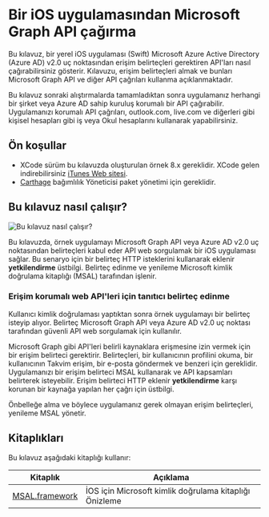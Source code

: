 
# <a name="call-the-microsoft-graph-api-from-an-ios-application"></a>Bir iOS uygulamasından Microsoft Graph API çağırma

Bu kılavuz, bir yerel iOS uygulaması (Swift) Microsoft Azure Active Directory (Azure AD) v2.0 uç noktasından erişim belirteçleri gerektiren API'ları nasıl çağırabilirsiniz gösterir. Kılavuzu, erişim belirteçleri almak ve bunları Microsoft Graph API ve diğer API çağrıları kullanma açıklanmaktadır.

Bu kılavuz sonraki alıştırmalarda tamamladıktan sonra uygulamanız herhangi bir şirket veya Azure AD sahip kuruluş korumalı bir API çağırabilir. Uygulamanızı korumalı API çağrıları, outlook.com, live.com ve diğerleri gibi kişisel hesapları gibi iş veya Okul hesaplarını kullanarak yapabilirsiniz.

## <a name="prerequisites"></a>Ön koşullar
- XCode sürüm bu kılavuzda oluşturulan örnek 8.x gereklidir. XCode gelen indirebilirsiniz [iTunes Web sitesi](https://geo.itunes.apple.com/us/app/xcode/id497799835?mt=12 "XCode yükleme URL'si").
- [Carthage](https://github.com/Carthage/Carthage) bağımlılık Yöneticisi paket yönetimi için gereklidir.

## <a name="how-this-guide-works"></a>Bu kılavuz nasıl çalışır?

![Bu kılavuz nasıl çalışır?](media/active-directory-develop-guidedsetup-ios-introduction/iosintro.png)

Bu kılavuzda, örnek uygulamayı Microsoft Graph API veya Azure AD v2.0 uç noktasından belirteçleri kabul eder API web sorgulamak bir iOS uygulaması sağlar. Bu senaryo için bir belirteç HTTP isteklerini kullanarak eklenir **yetkilendirme** üstbilgi. Belirteç edinme ve yenileme Microsoft kimlik doğrulama kitaplığı (MSAL) tarafından işlenir.


### <a name="handle-token-acquisition-for-access-to-protected-web-apis"></a>Erişim korumalı web API'leri için tanıtıcı belirteç edinme

Kullanıcı kimlik doğrulaması yaptıktan sonra örnek uygulamayı bir belirteç isteyip alıyor. Belirteç Microsoft Graph API veya Azure AD v2.0 uç noktası tarafından güvenli API web sorgulamak için kullanılır.

Microsoft Graph gibi API'leri belirli kaynaklara erişmesine izin vermek için bir erişim belirteci gerektirir. Belirteçleri, bir kullanıcının profilini okuma, bir kullanıcının Takvim erişim, bir e-posta göndermek ve benzeri için gereklidir. Uygulamanızı bir erişim belirteci MSAL kullanarak ve API kapsamları belirterek isteyebilir. Erişim belirteci HTTP eklenir **yetkilendirme** karşı korunan bir kaynağa yapılan her çağrı için üstbilgi.

Önbelleğe alma ve böylece uygulamanız gerek olmayan erişim belirteçleri, yenileme MSAL yönetir.


## <a name="libraries"></a>Kitaplıkları

Bu kılavuz aşağıdaki kitaplığı kullanır:

|Kitaplık|Açıklama|
|---|---|
|[MSAL.framework](https://github.com/AzureAD/microsoft-authentication-library-for-objc)|İOS için Microsoft kimlik doğrulama kitaplığı Önizleme|

